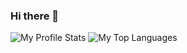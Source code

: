 ### Hi there 👋

![My Profile Stats](https://github-readme-stats.vercel.app/api?username=xoltia&rank_icon=github&theme=transparent)
![My Top Languages](https://github-readme-stats.vercel.app/api/top-langs/?username=xoltia&size_weight=0.5&count_weight=0.5&layout=compact&langs_count=8&theme=transparent)

<!--
**xoltia/xoltia** is a ✨ _special_ ✨ repository because its `README.md` (this file) appears on your GitHub profile.

Here are some ideas to get you started:

- 🔭 I’m currently working on ...
- 🌱 I’m currently learning ...
- 👯 I’m looking to collaborate on ...
- 🤔 I’m looking for help with ...
- 💬 Ask me about ...
- 📫 How to reach me: ...
- 😄 Pronouns: ...
- ⚡ Fun fact: ...
-->
